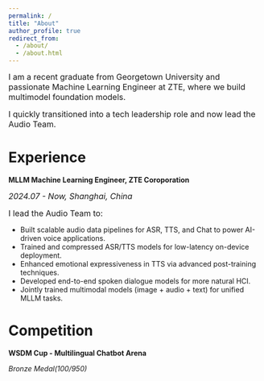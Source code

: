 ```yaml
---
permalink: /
title: "About"
author_profile: true
redirect_from: 
  - /about/
  - /about.html
---
```


<span style="font-size: 16px;">I am a recent graduate from Georgetown University and passionate Machine Learning Engineer at ZTE, where we build multimodel foundation models.</span>

<span style="font-size: 16px;">I quickly transitioned into a tech leadership role and now lead the Audio Team.</span>

Experience
======
**MLLM Machine Learning Engineer, ZTE Coroporation** 

<span style="font-size: 16px;">*2024.07 - Now, Shanghai, China*</span>

<span style="font-size: 16px;">I lead the Audio Team to:</span>
- Built scalable audio data pipelines for ASR, TTS, and Chat to power AI-driven voice applications.
- Trained and compressed ASR/TTS models for low-latency on-device deployment.
- Enhanced emotional expressiveness in TTS via advanced post-training techniques.
- Developed end-to-end spoken dialogue models for more natural HCI.
- Jointly trained multimodal models (image + audio + text) for unified MLLM tasks.



Competition
======
**WSDM Cup - Multilingual Chatbot Arena**

*Bronze Medal(100/950)*
